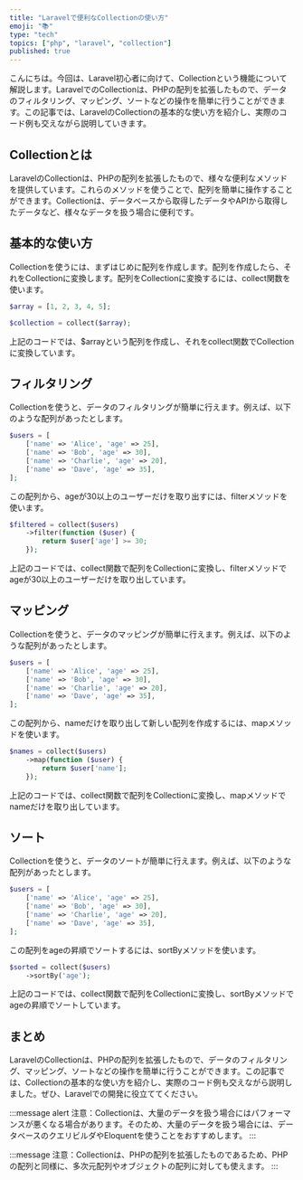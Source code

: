 ```yaml
---
title: "Laravelで便利なCollectionの使い方"
emoji: "📚"
type: "tech"
topics: ["php", "laravel", "collection"]
published: true
---
```


こんにちは。今回は、Laravel初心者に向けて、Collectionという機能について解説します。LaravelでのCollectionは、PHPの配列を拡張したもので、データのフィルタリング、マッピング、ソートなどの操作を簡単に行うことができます。この記事では、LaravelのCollectionの基本的な使い方を紹介し、実際のコード例も交えながら説明していきます。

## Collectionとは

LaravelのCollectionは、PHPの配列を拡張したもので、様々な便利なメソッドを提供しています。これらのメソッドを使うことで、配列を簡単に操作することができます。Collectionは、データベースから取得したデータやAPIから取得したデータなど、様々なデータを扱う場合に便利です。

## 基本的な使い方

Collectionを使うには、まずはじめに配列を作成します。配列を作成したら、それをCollectionに変換します。配列をCollectionに変換するには、collect関数を使います。

```php
$array = [1, 2, 3, 4, 5];

$collection = collect($array);
```

上記のコードでは、$arrayという配列を作成し、それをcollect関数でCollectionに変換しています。

## フィルタリング

Collectionを使うと、データのフィルタリングが簡単に行えます。例えば、以下のような配列があったとします。

```php
$users = [
    ['name' => 'Alice', 'age' => 25],
    ['name' => 'Bob', 'age' => 30],
    ['name' => 'Charlie', 'age' => 20],
    ['name' => 'Dave', 'age' => 35],
];
```

この配列から、ageが30以上のユーザーだけを取り出すには、filterメソッドを使います。

```php
$filtered = collect($users)
    ->filter(function ($user) {
        return $user['age'] >= 30;
    });
```

上記のコードでは、collect関数で配列をCollectionに変換し、filterメソッドでageが30以上のユーザーだけを取り出しています。

## マッピング

Collectionを使うと、データのマッピングが簡単に行えます。例えば、以下のような配列があったとします。

```php
$users = [
    ['name' => 'Alice', 'age' => 25],
    ['name' => 'Bob', 'age' => 30],
    ['name' => 'Charlie', 'age' => 20],
    ['name' => 'Dave', 'age' => 35],
];
```

この配列から、nameだけを取り出して新しい配列を作成するには、mapメソッドを使います。

```php
$names = collect($users)
    ->map(function ($user) {
        return $user['name'];
    });
```

上記のコードでは、collect関数で配列をCollectionに変換し、mapメソッドでnameだけを取り出しています。

## ソート

Collectionを使うと、データのソートが簡単に行えます。例えば、以下のような配列があったとします。

```php
$users = [
    ['name' => 'Alice', 'age' => 25],
    ['name' => 'Bob', 'age' => 30],
    ['name' => 'Charlie', 'age' => 20],
    ['name' => 'Dave', 'age' => 35],
];
```

この配列をageの昇順でソートするには、sortByメソッドを使います。

```php
$sorted = collect($users)
    ->sortBy('age');
```

上記のコードでは、collect関数で配列をCollectionに変換し、sortByメソッドでageの昇順でソートしています。

## まとめ

LaravelのCollectionは、PHPの配列を拡張したもので、データのフィルタリング、マッピング、ソートなどの操作を簡単に行うことができます。この記事では、Collectionの基本的な使い方を紹介し、実際のコード例も交えながら説明しました。ぜひ、Laravelでの開発に役立ててください。

:::message alert
注意：Collectionは、大量のデータを扱う場合にはパフォーマンスが悪くなる場合があります。そのため、大量のデータを扱う場合には、データベースのクエリビルダやEloquentを使うことをおすすめします。
:::

:::message
注意：Collectionは、PHPの配列を拡張したものであるため、PHPの配列と同様に、多次元配列やオブジェクトの配列に対しても使えます。
:::
